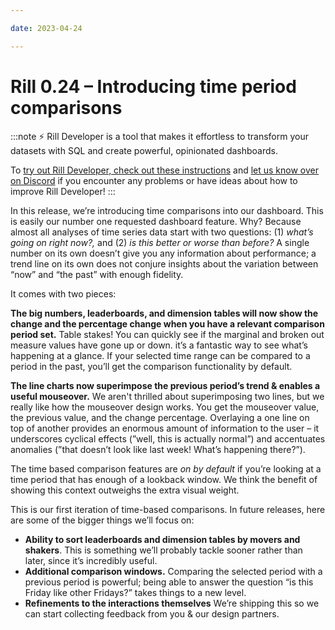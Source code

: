 ```yaml
---

date: 2023-04-24

---
```



# Rill 0.24 – Introducing time period comparisons

:::note
⚡ Rill Developer is a tool that makes it effortless to transform your datasets with SQL and create powerful, opinionated dashboards.

To [try out Rill Developer, check out these instructions](/home/install) and [let us know over on Discord](https://bit.ly/3bbcSl9) if you encounter any problems or have ideas about how to improve Rill Developer!
:::

In this release, we’re introducing time comparisons into our dashboard. This is easily our number one requested dashboard feature. Why? Because almost all analyses of time series data start with two questions: (1) *what’s going on right now?,* and (2) *is this better or worse than before?* A single number on its own doesn’t give you any information about performance; a trend line on its own does not conjure insights about the variation between “now” and “the past” with enough fidelity.

It comes with two pieces:

**The big numbers, leaderboards, and dimension tables will now show the change and the percentage change when you have a relevant comparison period set.** Table stakes! You can quickly see if the marginal and broken out measure values have gone up or down. it’s a fantastic way to see what’s happening at a glance. If your selected time range can be compared to a period in the past, you’ll get the comparison functionality by default.

**The line charts now superimpose the previous period’s trend & enables a useful mouseover.** We aren't thrilled about superimposing two lines, but we really like how the mouseover design works. You get the mouseover value, the previous value, and the change percentage. Overlaying a one line on top of another provides an enormous amount of information to the user – it underscores cyclical effects (”well, this is actually normal”) and accentuates anomalies (”that doesn’t look like last week! What’s happening there?”).

The time based comparison features are *on by default* if you’re looking at a time period that has enough of a lookback window. We think the benefit of showing this context outweighs the extra visual weight.

This is our first iteration of time-based comparisons. In future releases, here are some of the bigger things we’ll focus on:

- **Ability to sort leaderboards and dimension tables by movers and shakers**. This is something we’ll probably tackle sooner rather than later, since it’s incredibly useful.
- **Additional comparison windows.** Comparing the selected period with a previous period is powerful; being able to answer the question “is this Friday like other Fridays?” takes things to a new level.
- **Refinements to the interactions themselves** We’re shipping this so we can start collecting feedback from you & our design partners.